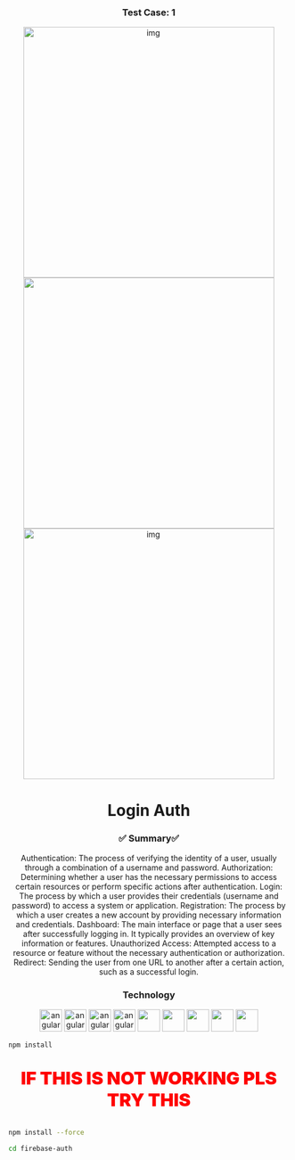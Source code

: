 <div align="center"> 
<h3>Test Case: 1</h3>
</div>

<div align="center">
  <img width="450" src="https://github.com/MadhurChaturvedi/firebase-auth-yt/assets/93113162/cebda8ef-aa4b-46b4-bd97-f48d73f7ae5c" alt="img" />
  <img width="450" src="https://github.com/MadhurChaturvedi/firebase-auth-yt/assets/93113162/750c5c99-ae6b-4fc9-9b66-b1d4648c2fad" />
  <img width="450" src="https://github.com/MadhurChaturvedi/firebase-auth-yt/assets/93113162/ef668bad-1692-48ca-bc99-a3d8bed8395e" alt="img" />
</div>

<h1 align="center">Login Auth </h1>
<h3 align="center">✅ Summary✅ </h3>
<p  align="center"  >
  Authentication: The process of verifying the identity of a user, usually through a combination of a username and password.
  Authorization: Determining whether a user has the necessary permissions to access certain resources or perform specific actions after authentication. 
  Login: The process by which a user provides their credentials (username and password) to access a system or application.
  Registration: The process by which a user creates a new account by providing necessary information and credentials.
  Dashboard: The main interface or page that a user sees after successfully logging in. It typically provides an overview of key information or features.
  Unauthorized Access: Attempted access to a resource or feature without the necessary authentication or authorization.
  Redirect: Sending the user from one URL to another after a certain action, such as a successful login.
</p>
<h3 align="center">Technology</h3>
<p align="center" style={{display: flex;
    justify-content: space-around;}}>
    <img src="https://icones.pro/wp-content/uploads/2021/06/icone-github-grise.png" alt="angular" width="40" height="40"/> 
    <img src="https://miro.medium.com/v2/resize:fit:512/1*W3ZHer9j6Cxzh78m0jLLdw.png" alt="angular" width="40" height="40"/> 
    <img src="https://cdn-icons-png.flaticon.com/512/732/732212.png" alt="angular" width="40" height="40"/> 
    <img src="https://cdn4.iconfinder.com/data/icons/social-media-logos-6/512/121-css3-512.png" alt="angular" width="40" height="40"/> 
   <img src="https://blog.leonhassan.co.uk/content/images/2019/01/react-1.svg" width="40" height="40"/> 
   <img src="https://git-scm.com/images/logos/downloads/Git-Icon-1788C.png" width="40" height="40"/> 
   <img src="https://seeklogo.com/images/M/mui-logo-56F171E991-seeklogo.com.png" width="40" height="40"/> 
   <img src="https://cdn4.iconfinder.com/data/icons/google-i-o-2016/512/google_firebase-2-512.png" width="40" height="40"/> 
   <img src="https://files.raycast.com/nwt9ncojkvwmjfkaada8upafvpnu" width="40" height="40"/> 
</p> 

```bash
npm install
```
<p align="center" style="color:red;font-size:2rem;font-weight:900">IF THIS IS NOT WORKING PLS TRY THIS</p>

```bash
npm install --force
```
```bash
cd firebase-auth
```
